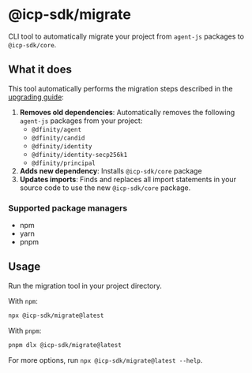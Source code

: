 # @icp-sdk/migrate

CLI tool to automatically migrate your project from `agent-js` packages to `@icp-sdk/core`.

## What it does

This tool automatically performs the migration steps described in the [upgrading guide](https://js.icp.build/core/latest/upgrading):

1. **Removes old dependencies**: Automatically removes the following `agent-js` packages from your project:
   - `@dfinity/agent`
   - `@dfinity/candid`
   - `@dfinity/identity`
   - `@dfinity/identity-secp256k1`
   - `@dfinity/principal`
2. **Adds new dependency**: Installs `@icp-sdk/core` package
3. **Updates imports**: Finds and replaces all import statements in your source code to use the new `@icp-sdk/core` package.

### Supported package managers

- npm
- yarn
- pnpm

## Usage

Run the migration tool in your project directory.

With `npm`:

```bash
npx @icp-sdk/migrate@latest
```

With `pnpm`:

```bash
pnpm dlx @icp-sdk/migrate@latest
```

For more options, run `npx @icp-sdk/migrate@latest --help`.
